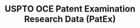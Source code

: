 ---
bigquery: https://console.cloud.google.com/bigquery?p=patents-public-data&d=uspto_oce_pair&page=dataset
citation: 'Graham, S. Marco, A., and Miller, A. (2015). “The USPTO Patent Examination
  Research Dataset: A Window on the Process of Patent Examination.”'
contributors: Graham, S. Marco, A., Miller, A.
cost: None
description: The latest version of PatEx (referred to below as the 2020 release) contains
  detailed information on nearly 11.9 million publicly-viewable provisional and non-provisional
  patent applications to the USPTO and over 4.6 million Patent Cooperation Treaty
  (PCT) applications. It is based on data that OCE downloaded from the Patent Examination
  Data System (PEDS) in April, 2021. The PEDS data are sourced from Public PAIR. The
  first time that OCE used PEDS as the basis of PatEx was for the 2019 release. We
  took the PEDS data and organized it into the familiar PatEx data files, which are
  based on the organization of the Public PAIR portal. The data files include information
  on each application’s characteristics, prosecution history, continuation history,
  claims of foreign priority, patent term adjustment history, publication history,
  and correspondence address information.
documentation: 'For the 2019 and later releases, new technical documentation is available
  https://www.uspto.gov/sites/default/files/documents/PatEx-2019-Technical-Doc.pdf


  A document describing the 2014-2017 data sets is available and can be cited as:
  Graham, Stuart J.H. and Marco, Alan C. and Miller, Richard, The USPTO Patent Examination
  Research Dataset: A Window on the Process of Patent Examination (November 30, 2015).
  Available at SSRN: https://ssrn.com/abstract=2702637.'
last_edit: Mon, 04 Apr 2022 19:06:22 GMT
location: https://www.uspto.gov/ip-policy/economic-research/research-datasets/patent-examination-research-dataset-public-pair
maintained_by: EconomicsData@uspto.gov
related_publications: https://ssrn.com/abstract=29956744, https://ssrn.com/abstract=2702637
schema_fields: '[''application_number'', ''appl_status_date'', ''inventor_country_code'',
  ''event_description'', ''status_description'', ''parent_country'', ''wipo_pub_date'',
  ''continuation_type'', ''small_entity_indicator'', ''foreign_parent_id'', ''filing_date'',
  ''uspc_class'', ''correspondence_city'', ''inventor_region_code'', ''inventor_name_first'',
  ''correspondence_name_line_2'', ''foreign_parent_date'', ''inventor_rank'', ''earliest_pgpub_date'',
  ''correspondence_postal_code'', ''patent_number'', ''confirm_number'', ''invention_subject_matter'',
  ''recorded_date'', ''uspc_subclass'', ''appl_status_code'', ''file_location_date'',
  ''child_filing_date'', ''examiner_name_middle'', ''correspondence_region_code'',
  ''correspondence_name_line_1'', ''patent_issue_date'', ''customer_number'', ''parent_application_number'',
  ''parent_filing_date'', ''inventor_name_middle'', ''earliest_pgpub_number'', ''correspondence_street_line_1'',
  ''inventor_address_type'', ''inventor_name_last'', ''examiner_art_unit'', ''correspondence_country_code'',
  ''invention_title'', ''sequence_number'', ''examiner_name_last'', ''correspondence_region_name'',
  ''application_number_pair'', ''examiner_name_first'', ''examiner_id'', ''parent_country_code'',
  ''file_location'', ''child_application_number'', ''disposal_type'', ''inventor_country_name'',
  ''correspondence_country_name'', ''wipo_pub_number'', ''atty_docket_number'', ''abandon_date'',
  ''application_type'', ''status_code'', ''correspondence_street_line_2'', ''aia_first_to_file'',
  ''event_code'']'
shortname: patex
tags:
- patents
- legal
- history
terms_of_use: 'USPTO’s online databases are not designed or intended to be a source
  for bulk downloads of USPTO data when accessed through the website’s interfaces.
  Individuals, companies, IP addresses, or blocks of IP addresses who, in effect,
  deny or decrease service by generating unusually high numbers of database accesses
  (searches, pages, or hits), whether generated manually or in an automated fashion,
  may be denied access to USPTO servers without notice.


  Bulk data products may be separately obtained from the USPTO, either for free or
  at the cost of dissemination. For details, see information on Electronic Bulk Data
  Products: https://www.uspto.gov/learning-and-resources/electronic-bulk-data-products'
title: USPTO OCE Patent Examination Research Data (PatEx)
uuid: 4342caa7-23af-420c-b2f6-6088f133df6a
---